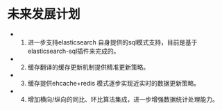 # 未来发展计划
* 1. 进一步支持elasticsearch 自身提供的sql模式支持，目前是基于elasticsearch-sql插件来完成的。
* 2. 缓存翻译的缓存更新机制提供精准更新策略。
* 3. 缓存提供ehcache+redis 模式逐步实现近实时的数据更新策略。
* 4. 增加横向/纵向的同比、环比算法集成，进一步增强数据统计处理能力。
